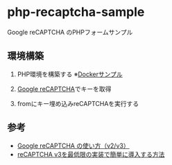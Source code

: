 # php-recaptcha-sample
Google reCAPTCHA のPHPフォームサンプル

## 環境構築
1. PHP環境を構築する ※[Dockerサンプル](https://github.com/takanori-azegami-jp/docker-rpi-apache-php)

2. [Google reCAPTCHA](https://www.google.com/recaptcha/about/)でキーを取得

3. fromにキー埋め込みreCAPTCHAを実行する

## 参考
- [Google reCAPTCHA の使い方（v2/v3）](https://www.webdesignleaves.com/pr/plugins/google_recaptcha.php)
- [reCAPTCHA v3を最低限の実装で簡単に導入する方法](https://brainlog.jp/programming/post-2567/)
